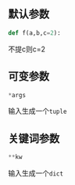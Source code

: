 ## 默认参数
```python
def f(a,b,c=2):
```
不提c则c=2
## 可变参数
```python
*args
```
输入生成一个`tuple`
## 关键词参数
```python
**kw
```
输入生成一个`dict`